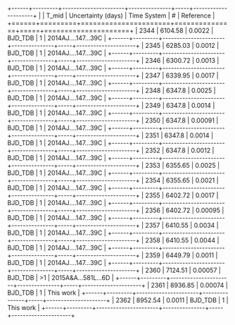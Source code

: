 +------+---------+----------------------+---------------+-----+---------------------+
|      |   T_mid |   Uncertainty (days) | Time System   | #   | Reference           |
+======+=========+======================+===============+=====+=====================+
| 2344 | 6104.58 |              0.0022  | BJD_TDB       | 1   | 2014AJ....147...39C |
+------+---------+----------------------+---------------+-----+---------------------+
| 2345 | 6285.03 |              0.0012  | BJD_TDB       | 1   | 2014AJ....147...39C |
+------+---------+----------------------+---------------+-----+---------------------+
| 2346 | 6300.72 |              0.0013  | BJD_TDB       | 1   | 2014AJ....147...39C |
+------+---------+----------------------+---------------+-----+---------------------+
| 2347 | 6339.95 |              0.0017  | BJD_TDB       | 1   | 2014AJ....147...39C |
+------+---------+----------------------+---------------+-----+---------------------+
| 2348 | 6347.8  |              0.0025  | BJD_TDB       | 1   | 2014AJ....147...39C |
+------+---------+----------------------+---------------+-----+---------------------+
| 2349 | 6347.8  |              0.0014  | BJD_TDB       | 1   | 2014AJ....147...39C |
+------+---------+----------------------+---------------+-----+---------------------+
| 2350 | 6347.8  |              0.00091 | BJD_TDB       | 1   | 2014AJ....147...39C |
+------+---------+----------------------+---------------+-----+---------------------+
| 2351 | 6347.8  |              0.0014  | BJD_TDB       | 1   | 2014AJ....147...39C |
+------+---------+----------------------+---------------+-----+---------------------+
| 2352 | 6347.8  |              0.0012  | BJD_TDB       | 1   | 2014AJ....147...39C |
+------+---------+----------------------+---------------+-----+---------------------+
| 2353 | 6355.65 |              0.0025  | BJD_TDB       | 1   | 2014AJ....147...39C |
+------+---------+----------------------+---------------+-----+---------------------+
| 2354 | 6355.65 |              0.0021  | BJD_TDB       | 1   | 2014AJ....147...39C |
+------+---------+----------------------+---------------+-----+---------------------+
| 2355 | 6402.72 |              0.0017  | BJD_TDB       | 1   | 2014AJ....147...39C |
+------+---------+----------------------+---------------+-----+---------------------+
| 2356 | 6402.72 |              0.00095 | BJD_TDB       | 1   | 2014AJ....147...39C |
+------+---------+----------------------+---------------+-----+---------------------+
| 2357 | 6410.55 |              0.0034  | BJD_TDB       | 1   | 2014AJ....147...39C |
+------+---------+----------------------+---------------+-----+---------------------+
| 2358 | 6410.55 |              0.0044  | BJD_TDB       | 1   | 2014AJ....147...39C |
+------+---------+----------------------+---------------+-----+---------------------+
| 2359 | 6449.79 |              0.0011  | BJD_TDB       | 1   | 2014AJ....147...39C |
+------+---------+----------------------+---------------+-----+---------------------+
| 2360 | 7124.51 |              0.00057 | BJD_TDB       | >1  | 2015A&A...581L...6D |
+------+---------+----------------------+---------------+-----+---------------------+
| 2361 | 8936.85 |              0.00074 | BJD_TDB       | 1   | This work           |
+------+---------+----------------------+---------------+-----+---------------------+
| 2362 | 8952.54 |              0.0011  | BJD_TDB       | 1   | This work           |
+------+---------+----------------------+---------------+-----+---------------------+